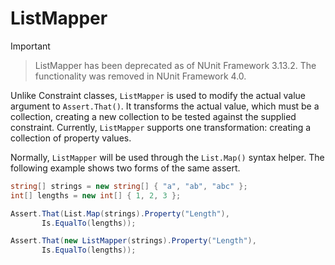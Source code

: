 # ListMapper

> [!IMPORTANT]
> > ListMapper has been deprecated as of NUnit Framework 3.13.2. The functionality was removed in NUnit Framework 4.0.

Unlike Constraint classes, `ListMapper` is used to modify the actual
value argument to `Assert.That()`. It transforms the actual value, which
must be a collection, creating a new collection to be tested against the
supplied constraint. Currently, `ListMapper` supports one transformation: creating
a collection of property values.

Normally, `ListMapper` will be used through the `List.Map()` syntax helper. The following example
shows two forms of the same assert.

```csharp
string[] strings = new string[] { "a", "ab", "abc" };
int[] lengths = new int[] { 1, 2, 3 };

Assert.That(List.Map(strings).Property("Length"),
       Is.EqualTo(lengths));

Assert.That(new ListMapper(strings).Property("Length"),
       Is.EqualTo(lengths));
```
